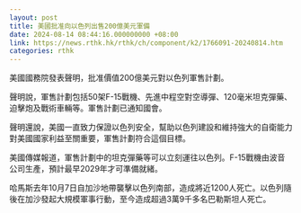 ```yaml
---
layout: post
title: 美國批准向以色列出售200億美元軍備
date: 2024-08-14 08:44:16.000000000 +08:00
link: https://news.rthk.hk/rthk/ch/component/k2/1766091-20240814.htm
categories: rthk
---
```


美國國務院發表聲明，批准價值200億美元對以色列軍售計劃。 

聲明說，軍售計劃包括50架F-15戰機、先進中程空對空導彈、120毫米坦克彈藥、迫擊炮及戰術車輛等。軍售計劃已通知國會。 

聲明還說，美國一直致力保證以色列安全，幫助以色列建設和維持強大的自衛能力對美國國家利益至關重要，軍售計劃符合這個目標。 

美國傳媒報道，軍售計劃中的坦克彈藥等可以立刻運往以色列。F-15戰機由波音公司生產，預計最早2029年才可準備就緒。

哈馬斯去年10月7日自加沙地帶襲擊以色列南部，造成將近1200人死亡。以色列隨後在加沙發起大規模軍事行動，至今造成超過3萬9千多名巴勒斯坦人死亡。
